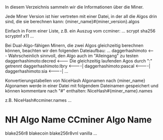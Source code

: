 In diesem Verzeichnis sammeln wir die Informationen über die Miner.

Jede Miner Version ist hier vertreten mit einer Datei, in der all die Algos drin sind, die sie berechnen kann:
{miner_name}#{miner_version}.algos

Einfach in Form einer Liste, z.B. ein Auszug vom ccminer:
...
scrypt
sha256
scryptnf
x11
...

Bei Dual-Algo-fähigen Minern, die zwei Algos gleichzeitig berechnen können, beachten wir den folgenden Dateiaufbau:
...
daggerhashimoto                     <--- Wahrscheinlich sinnvoll, den Algo auch im "Alleingang" zu testen
daggerhashimoto:decred              <--- Die gleichzeitig laufenden Agos durch ":" getrennt
daggerhashimoto:lbry                <----|
daggerhashimoto:pascal              <----|
daggerhashimoto:sia                 <----|
...

Konvertierungstabellen von NiceHash Algonamen nach {miner_name} Algonamen werde in einer Datei mit folgendem Dateinamen gespeichert und können kommentare nach "#" enthalten:
NiceHash#{miner_name}.names

z.B. NiceHash#ccminer.names
...
# NH Algo Name  CCminer Algo Name
blake256r8      blakecoin
blake256r8vnl   vanilla
...

